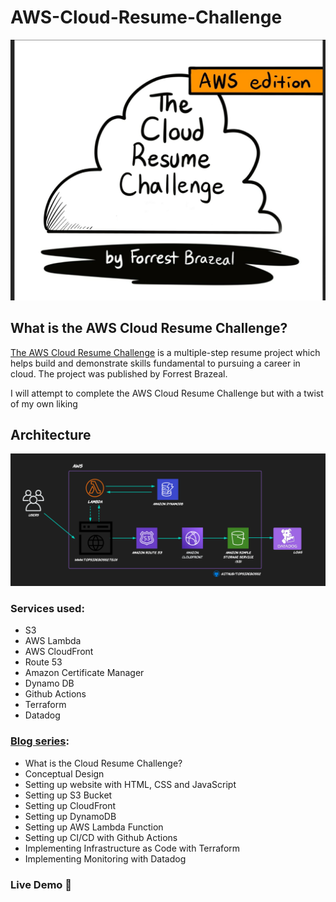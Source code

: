 # AWS-Cloud-Resume-Challenge
![](_docs/images/AWS-Cloud-resume-challenge.jpeg)
## What is the AWS Cloud Resume Challenge?

[The AWS Cloud Resume Challenge](https://cloudresumechallenge.dev) is a multiple-step resume project which helps build and demonstrate skills fundamental to pursuing a career in cloud. The project was published by Forrest Brazeal.

I will attempt to complete the AWS Cloud Resume Challenge but with a twist of my own liking

## Architecture
![](_docs/images/AWS-Cloud-Resume-Challenge-Architecture.png)

### Services used:
* S3
* AWS Lambda
* AWS CloudFront
* Route 53
* Amazon Certificate Manager
* Dynamo DB
* Github Actions
* Terraform
* Datadog


### [Blog series](https://topsideboss2.engineer):
* What is the Cloud Resume Challenge?
* Conceptual Design
* Setting up website with HTML, CSS and JavaScript
* Setting up S3 Bucket
* Setting up CloudFront
* Setting up DynamoDB
* Setting up AWS Lambda Function
* Setting up CI/CD with Github Actions
* Implementing Infrastructure as Code with Terraform
* Implementing Monitoring with Datadog

### Live Demo 🔗
